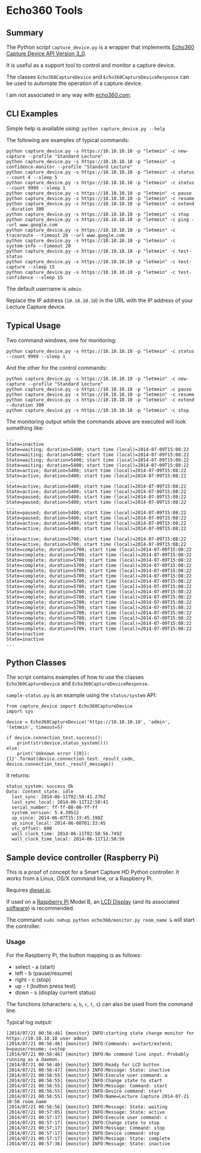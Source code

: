 # Echo360 Tools

## Summary

The Python script `capture_device.py` is a wrapper that implements [Echo360 Capture Device API Version 3_0](http://confluence.echo360.com/display/54/Capture+Appliance+API).

It is useful as a support tool to control and monitor a capture device.

The classes `Echo360CaptureDevice` and `Echo360CaptureDeviceResponse` can be used to automate the operation of a capture device.

I am not associated in any way with [echo360.com](http://echo360.com).

## CLI Examples

Simple help is available using:
`python capture_device.py --help`

The following are examples of typical commands:
```
python capture_device.py -s https://10.10.10.10 -p "letmein" -c new-capture --profile "Standard Lecture"
python capture_device.py -s https://10.10.10.10 -p "letmein" -c confidence-monitor --profile "Standard Lecture"
python capture_device.py -s https://10.10.10.10 -p "letmein" -c status --count 4 --sleep 5
python capture_device.py -s https://10.10.10.10 -p "letmein" -c status --count 9999 --sleep 1
python capture_device.py -s https://10.10.10.10 -p "letmein" -c pause
python capture_device.py -s https://10.10.10.10 -p "letmein" -c resume
python capture_device.py -s https://10.10.10.10 -p "letmein" -c extend --duration 300
python capture_device.py -s https://10.10.10.10 -p "letmein" -c stop
python capture_device.py -s https://10.10.10.10 -p "letmein" -c ping --url www.google.com
python capture_device.py -s https://10.10.10.10 -p "letmein" -c traceroute --timeout 20 --url www.google.com
python capture_device.py -s https://10.10.10.10 -p "letmein" -c system-info --timeout 20
python capture_device.py -s https://10.10.10.10 -p "letmein" -c test-status
python capture_device.py -s https://10.10.10.10 -p "letmein" -c test-capture --sleep 15
python capture_device.py -s https://10.10.10.10 -p "letmein" -c test-confidence --sleep 15
```
The default username is `admin`.

Replace the IP address (`10.10.10.10`) in the URL with the IP address of your Lecture Capture device.

## Typical Usage
Two command windows, one for monitoring:
```
python capture_device.py -s https://10.10.10.10 -p "letmein" -c status --count 9999 --sleep 1
```
And the other for the control commands:
```
python capture_device.py -s https://10.10.10.10 -p "letmein" -c new-capture --profile "Standard Lecture"
python capture_device.py -s https://10.10.10.10 -p "letmein" -c pause
python capture_device.py -s https://10.10.10.10 -p "letmein" -c resume
python capture_device.py -s https://10.10.10.10 -p "letmein" -c extend --duration 300
python capture_device.py -s https://10.10.10.10 -p "letmein" -c stop
```
The monitoring output while the commands above are executed will look something like:
```
...
State=inactive
State=waiting; duration=5400; start time (local)=2014-07-09T15:08:22
State=waiting; duration=5400; start time (local)=2014-07-09T15:08:22
State=waiting; duration=5400; start time (local)=2014-07-09T15:08:22
State=waiting; duration=5400; start time (local)=2014-07-09T15:08:22
State=active; duration=5400; start time (local)=2014-07-09T15:08:22
State=active; duration=5400; start time (local)=2014-07-09T15:08:22
...
State=active; duration=5400; start time (local)=2014-07-09T15:08:22
State=active; duration=5400; start time (local)=2014-07-09T15:08:22
State=paused; duration=5400; start time (local)=2014-07-09T15:08:22
State=paused; duration=5400; start time (local)=2014-07-09T15:08:22
...
State=paused; duration=5400; start time (local)=2014-07-09T15:08:22
State=paused; duration=5400; start time (local)=2014-07-09T15:08:22
State=active; duration=5400; start time (local)=2014-07-09T15:08:22
State=active; duration=5400; start time (local)=2014-07-09T15:08:22
...
State=active; duration=5700; start time (local)=2014-07-09T15:08:22
State=active; duration=5700; start time (local)=2014-07-09T15:08:22
State=complete; duration=5700; start time (local)=2014-07-09T15:08:22
State=complete; duration=5700; start time (local)=2014-07-09T15:08:22
State=complete; duration=5700; start time (local)=2014-07-09T15:08:22
State=complete; duration=5700; start time (local)=2014-07-09T15:08:22
State=complete; duration=5700; start time (local)=2014-07-09T15:08:22
State=complete; duration=5700; start time (local)=2014-07-09T15:08:22
State=complete; duration=5700; start time (local)=2014-07-09T15:08:22
State=complete; duration=5700; start time (local)=2014-07-09T15:08:22
State=complete; duration=5700; start time (local)=2014-07-09T15:08:22
State=complete; duration=5700; start time (local)=2014-07-09T15:08:22
State=complete; duration=5700; start time (local)=2014-07-09T15:08:22
State=complete; duration=5700; start time (local)=2014-07-09T15:08:22
State=complete; duration=5700; start time (local)=2014-07-09T15:08:22
State=complete; duration=5700; start time (local)=2014-07-09T15:08:22
State=complete; duration=5700; start time (local)=2014-07-09T15:08:22
State=complete; duration=5700; start time (local)=2014-07-09T15:08:22
State=inactive
State=inactive
...
```

## Python Classes

The script contains examples of how to use the classes `Echo360CaptureDevice` and `Echo360CaptureDeviceResponse`.

`sample-status.py` is an example using the `status/system` API:

```
from capture_device import Echo360CaptureDevice
import sys

device = Echo360CaptureDevice('https://10.10.10.10', 'admin', 'letmein', timeout=5)

if device.connection_test.success():
    print(str(device.status_system()))
else:
    print('Unknown error ({0}): {1}'.format(device.connection_test._result_code, device.connection_test._result_message))
 ```

It returns:
```
status_system: success Ok
Data: content_state: idle
  last_sync: 2014-06-11T02:50:41.276Z
  last_sync_local: 2014-06-11T12:50:41
  serial_number: ff-ff-08-00-ff-ff
  system_version: 5.4.39512
  up_since: 2014-06-07T15:33:45.198Z
  up_since_local: 2014-06-08T01:33:45
  utc_offset: 600
  wall_clock_time: 2014-06-11T02:50:56.749Z
  wall_clock_time_local: 2014-06-11T12:50:56
```

## Sample device controller (Raspberry Pi)

This is a proof of concept for a Smart Capture HD Python controller. It works from a Linux, OS/X command line, or a Raspberry Pi.

Requires [diesel.io](http://diesel.io/).

If used on a [Raspberry Pi](http://www.raspberrypi.org/) Model B, an [LCD Display](http://www.adafruit.com/products/1109) (and its associated [software](https://learn.adafruit.com/adafruit-16x2-character-lcd-plus-keypad-for-raspberry-pi/usage)) is recommended.

The command `sudo nohup python echo360/monitor.py room_name &` will start the controller.

### Usage

For the Raspberry Pi, the button mapping is as follows:
- select - a (start)
- left   - b (pause/resume)
- right  - c (stop)
- up     - t (button press test)
- down   - s (display current status)

The functions (characters: `a`, `b`, `c`, `t`, `s`) can also be used from the command line.

Typical log output:
```
[2014/07/21 00:56:46] {monitor} INFO:starting state change monitor for https://10.10.10.10 user admin
[2014/07/21 00:56:46] {monitor} INFO:Commands: a=start/extend; b=pause/resume; c=stop
[2014/07/21 00:56:46] {monitor} INFO:No command line input. Probably running as a daemon.
[2014/07/21 00:56:46] {monitor} INFO:Ready for LCD button
[2014/07/21 00:56:47] {monitor} INFO:Message: State: inactive
[2014/07/21 00:56:55] {monitor} INFO:Execute user command: a
[2014/07/21 00:56:55] {monitor} INFO:Change state to start
[2014/07/21 00:56:55] {monitor} INFO:Message: Command: start
[2014/07/21 00:56:55] {monitor} INFO:Device command: start
[2014/07/21 00:56:55] {monitor} INFO:Name=Lecture Capture 2014-07-21 10:56 room_name
[2014/07/21 00:56:56] {monitor} INFO:Message: State: waiting
[2014/07/21 00:57:05] {monitor} INFO:Message: State: active
[2014/07/21 00:57:17] {monitor} INFO:Execute user command: c
[2014/07/21 00:57:17] {monitor} INFO:Change state to stop
[2014/07/21 00:57:17] {monitor} INFO:Message: Command: stop
[2014/07/21 00:57:17] {monitor} INFO:Device command: stop
[2014/07/21 00:57:17] {monitor} INFO:Message: State: complete
[2014/07/21 00:57:36] {monitor} INFO:Message: State: inactive

```







